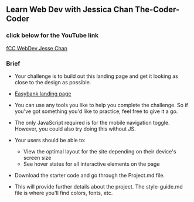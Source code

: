 ## Learn Web Dev with Jessica Chan The-Coder-Coder

### click below for the YouTube link

[fCC WebDev Jesse Chan](https://www.youtube.com/watch?v=aoQ6S1a32j8)

### Brief

*   Your challenge is to build out this landing page and get it looking as close to the design as possible.

*   [Easybank landing page](https://www.frontendmentor.io/challenges/easybank-landing-page-WaUhkoDN)

*   You can use any tools you like to help you complete the challenge. So if you've got something you'd like to practice, feel free to give it a go.

*   The only JavaScript required is for the mobile navigation toggle. However, you could also try doing this without JS.

*   Your users should be able to:

    *   View the optimal layout for the site depending on their device's screen size
    *   See hover states for all interactive elements on the page

*   Download the starter code and go through the Project.md file.
*   This will provide further details about the project. The style-guide.md file is where you'll find colors, fonts, etc.

